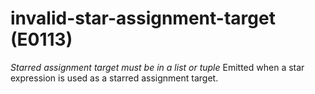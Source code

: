 # invalid-star-assignment-target (E0113)
*Starred assignment target must be in a list or tuple* Emitted when a
star expression is used as a starred assignment target.
